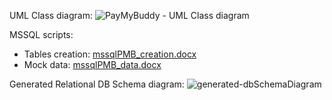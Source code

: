UML Class diagram: ![PayMyBuddy - UML Class diagram](https://user-images.githubusercontent.com/73825553/200350022-d97823be-9d3a-485b-8cf2-e5ff7589cb71.jpeg)

MSSQL scripts:
- Tables creation: [mssqlPMB_creation.docx](https://github.com/artificialideas/PayMyBuddy/files/10131145/mssqlPMB_creation.docx)
- Mock data: [mssqlPMB_data.docx](https://github.com/artificialideas/PayMyBuddy/files/10085405/mssqlPMB_data.docx)

Generated Relational DB Schema diagram:
![generated-dbSchemaDiagram](https://user-images.githubusercontent.com/73825553/205018983-30d278ef-00b4-4955-951e-08cb83021af6.png)

